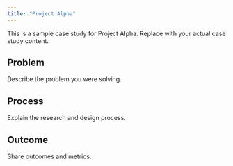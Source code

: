 ```yaml
---
title: "Project Alpha"
---
```


This is a sample case study for Project Alpha. Replace with your actual case study content.

## Problem

Describe the problem you were solving.

## Process

Explain the research and design process.

## Outcome

Share outcomes and metrics.
